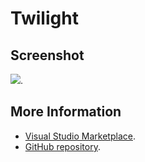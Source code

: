 # Twilight



## Screenshot
![](https://raw.githubusercontent.com/gerane/VSCodeThemes/master/gerane.Theme-Twilight/screenshot.png).


## More Information
* [Visual Studio Marketplace](https://marketplace.visualstudio.com/items/gerane.Theme-Twilight).
* [GitHub repository](https://github.com/gerane/VSCodeThemes).
